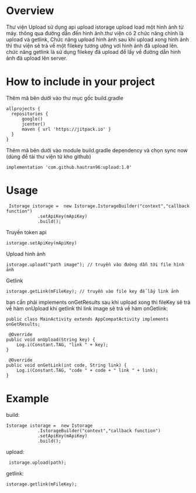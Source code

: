 # Overview
Thư viện Upload sử dụng api upload istorage upload load một hình ảnh từ máy. thông qua đường dẫn đến hình ảnh.thư viện có 2 chức năng chính là upload và getlink, Chức năng upload hình ảnh sau khi upload xong hình ảnh thì thư viện sẽ trả về một filekey tương ướng vơi hình ảnh đã upload lên. chức năng getlink là sử dụng filekey đã upload để lấy về đường dẫn hình ảnh đã upload lên server. 
# How to include in your project

Thêm mã bên dưới vào thư mục gốc build.gradle

    allprojects {
      repositories {
          google()
          jcenter()
          maven { url 'https://jitpack.io' }
      }
    }

Thêm mã bên dưới vào module build.gradle dependency và chọn sync now (dùng để tải thư viện từ kho github)

    implementation 'com.github.hautran96:upload:1.0'
    
# Usage

     Istorage istorage =  new Istorage.IstorageBuilder("context","callback function")
                .setApiKey(mApiKey)
                .build();
    
Truyền token api

    istorage.setApiKey(mApiKey)
    
Upload hình ảnh 

    istorage.upload("path image"); // truyền vào đường dẫn tới file hình ảnh  
    
Getlink 

    istorage.getLink(mFileKey); // truyền vào file key để lấy link ảnh
               
               
bạn cần phải implements onGetResults sau khi upload xong thì fileKey sẽ trả về hàm onUpload 
khi getlink thì link image sẽ trả về hàm onGetlink:
 
    public class MainActivity extends AppCompatActivity implements onGetResults;
    
     @Override
    public void onUpload(String key) {
        Log.i(Constant.TAG, "link " + key);
    }

     @Override
    public void onGetLink(int code, String link) {
        Log.i(Constant.TAG, "code " + code + " link " + link);
    }
 
# Example

  build: 
  
    Istorage istorage =  new Istorage
                .IstorageBuilder("context","callback function")
                .setApiKey(mApiKey)
                .build();

  upload: 

     istorage.upload(path);
                          
  getlink: 
 
    istorage.getlink(mFileKey);
